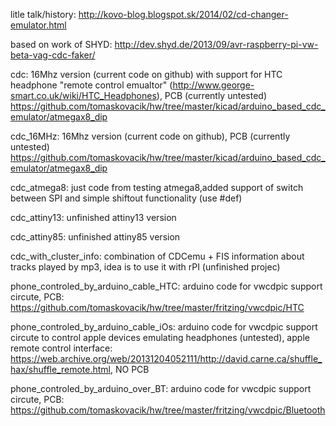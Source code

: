 litle talk/history: http://kovo-blog.blogspot.sk/2014/02/cd-changer-emulator.html

based on work of SHYD: http://dev.shyd.de/2013/09/avr-raspberry-pi-vw-beta-vag-cdc-faker/

cdc: 16Mhz version (current code on github) with support for HTC headphone "remote control emualtor" (http://www.george-smart.co.uk/wiki/HTC_Headphones), PCB (currently untested) https://github.com/tomaskovacik/hw/tree/master/kicad/arduino_based_cdc_emulator/atmegax8_dip

 
cdc_16MHz: 16Mhz version (current code on github), PCB (currently untested) https://github.com/tomaskovacik/hw/tree/master/kicad/arduino_based_cdc_emulator/atmegax8_dip

cdc_atmega8: just code from testing atmega8,added support of switch between SPI and simple shiftout functionality (use #def)


cdc_attiny13: unfinished attiny13 version

cdc_attiny85: unfinished attiny85 version

cdc_with_cluster_info: combination of CDCemu + FIS information about tracks played by mp3, idea is to use it with rPI (unfinished projec)

phone_controled_by_arduino_cable_HTC: arduino code for vwcdpic support circute, PCB: https://github.com/tomaskovacik/hw/tree/master/fritzing/vwcdpic/HTC

phone_controled_by_arduino_cable_iOs: arduino code for vwcdpic support circute to control apple devices emulating headphones (untested), apple remote control interface: https://web.archive.org/web/20131204052111/http://david.carne.ca/shuffle_hax/shuffle_remote.html, NO PCB

phone_controled_by_arduino_over_BT: arduino code for vwcdpic support circute, PCB: https://github.com/tomaskovacik/hw/tree/master/fritzing/vwcdpic/Bluetooth 
